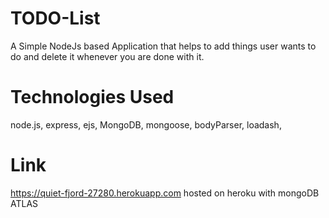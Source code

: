 # TODO-List 
  A Simple NodeJs based Application that helps to add things user wants to do and delete it whenever you are done with it. 

# Technologies Used
node.js,
express,
ejs,
MongoDB,
mongoose,
bodyParser,
loadash,
 
# Link
https://quiet-fjord-27280.herokuapp.com
hosted on heroku with mongoDB ATLAS
